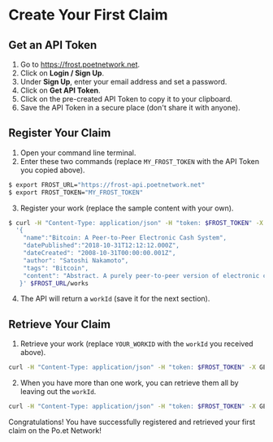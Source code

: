 # Create Your First Claim

## Get an API Token

1. Go to https://frost.poetnetwork.net.
2. Click on **Login / Sign Up**.
3. Under **Sign Up**, enter your email address and set a password.
4. Click on **Get API Token**.
5. Click on the pre-created API Token to copy it to your clipboard.
6. Save the API Token in a secure place (don't share it with anyone).

## Register Your Claim

1. Open your command line terminal.
2. Enter these two commands (replace `MY_FROST_TOKEN` with the API Token you copied above).
```bash
$ export FROST_URL="https://frost-api.poetnetwork.net"
$ export FROST_TOKEN="MY_FROST_TOKEN"
```

3. Register your work (replace the sample content with your own).
```bash
$ curl -H "Content-Type: application/json" -H "token: $FROST_TOKEN" -X POST -d \
  '{
    "name":"Bitcoin: A Peer-to-Peer Electronic Cash System",
    "datePublished":"2018-10-31T12:12:12.000Z",
    "dateCreated": "2008-10-31T00:00:00.001Z",
    "author": "Satoshi Nakamoto",
    "tags": "Bitcoin",
    "content": "Abstract. A purely peer-to-peer version of electronic cash would allow..."
   }' $FROST_URL/works
```

4. The API will return a `workId` (save it for the next section).

## Retrieve Your Claim

1. Retrieve your work (replace `YOUR_WORKID` with the `workId` you received above).
```bash
curl -H "Content-Type: application/json" -H "token: $FROST_TOKEN" -X GET $FROST_URL/works/YOUR_WORKID
```

2. When you have more than one work, you can retrieve them all by leaving out the `workId`.
```bash
curl -H "Content-Type: application/json" -H "token: $FROST_TOKEN" -X GET $FROST_URL/works
```

Congratulations! You have successfully registered and retrieved your first claim on the Po.et Network!
